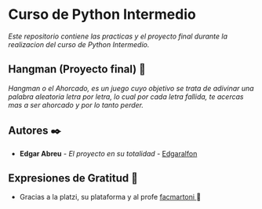 # Curso de Python Intermedio

_Este repositorio contiene las practicas y el proyecto final durante la realizacion del curso de Python Intermedio._

## Hangman (Proyecto final) 🚀

_Hangman o el Ahorcado, es un juego cuyo objetivo se trata de adivinar una palabra aleatoria letra por letra, lo cual por cada letra fallida, te acercas mas a ser ahorcado y por lo tanto perder._

## Autores ✒️

* **Edgar Abreu** - *El proyecto en su totalidad* - [Edgaralfon](https://github.com/Edgaralfon)

## Expresiones de Gratitud 🎁

* Gracias a la platzi, su plataforma y al profe [facmartoni ](https://github.com/facmartoni) 📢 
